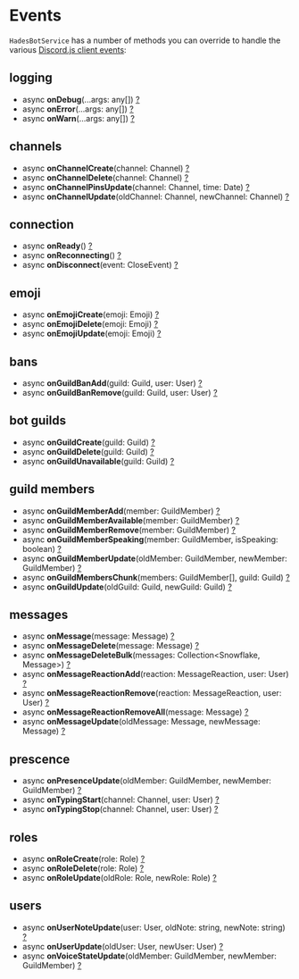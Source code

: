 # Events

`HadesBotService` has a number of methods you can override to handle the
various [Discord.js client events](https://discord.js.org/#/docs/main/main/class/Client):

## logging

- async **onDebug**(...args: any[]) [?](https://discord.js.org/#/docs/main/main/class/Client?scrollTo=e-debug)
- async **onError**(...args: any[]) [?](https://discord.js.org/#/docs/main/main/class/Client?scrollTo=e-error)
- async **onWarn**(...args: any[]) [?](https://discord.js.org/#/docs/main/main/class/Client?scrollTo=e-warn)

## channels

- async **onChannelCreate**(channel: Channel) [?](https://discord.js.org/#/docs/main/main/class/Client?scrollTo=e-channelCreate)
- async **onChannelDelete**(channel: Channel) [?](https://discord.js.org/#/docs/main/main/class/Client?scrollTo=e-channelDelete)
- async **onChannelPinsUpdate**(channel: Channel, time: Date) [?](https://discord.js.org/#/docs/main/main/class/Client?scrollTo=e-channelPinsUpdate)
- async **onChannelUpdate**(oldChannel: Channel, newChannel: Channel) [?](https://discord.js.org/#/docs/main/main/class/Client?scrollTo=e-channelUpdate)

## connection

- async **onReady**() [?](https://discord.js.org/#/docs/main/main/class/Client?scrollTo=e-ready)
- async **onReconnecting**() [?](https://discord.js.org/#/docs/main/main/class/Client?scrollTo=e-reconnecting)
- async **onDisconnect**(event: CloseEvent) [?](https://discord.js.org/#/docs/main/main/class/Client?scrollTo=e-disconnect)

## emoji

- async **onEmojiCreate**(emoji: Emoji) [?](https://discord.js.org/#/docs/main/main/class/Client?scrollTo=e-emojiCreate)
- async **onEmojiDelete**(emoji: Emoji) [?](https://discord.js.org/#/docs/main/main/class/Client?scrollTo=e-emojiDelete)
- async **onEmojiUpdate**(emoji: Emoji) [?](https://discord.js.org/#/docs/main/main/class/Client?scrollTo=e-emojiUpdate)

## bans

- async **onGuildBanAdd**(guild: Guild, user: User) [?](https://discord.js.org/#/docs/main/main/class/Client?scrollTo=e-guildBanAdd)
- async **onGuildBanRemove**(guild: Guild, user: User) [?](https://discord.js.org/#/docs/main/main/class/Client?scrollTo=e-guildBanRemove)

## bot guilds

- async **onGuildCreate**(guild: Guild) [?](https://discord.js.org/#/docs/main/main/class/Client?scrollTo=e-guildCreate)
- async **onGuildDelete**(guild: Guild) [?](https://discord.js.org/#/docs/main/main/class/Client?scrollTo=e-guildDelete)
- async **onGuildUnavailable**(guild: Guild) [?](https://discord.js.org/#/docs/main/main/class/Client?scrollTo=e-guildUnavailable)

## guild members

- async **onGuildMemberAdd**(member: GuildMember) [?](https://discord.js.org/#/docs/main/main/class/Client?scrollTo=e-guildMemberAdd)
- async **onGuildMemberAvailable**(member: GuildMember) [?](https://discord.js.org/#/docs/main/main/class/Client?scrollTo=e-guildMemberAvailable)
- async **onGuildMemberRemove**(member: GuildMember) [?](https://discord.js.org/#/docs/main/main/class/Client?scrollTo=e-guildMemberRemove)
- async **onGuildMemberSpeaking**(member: GuildMember, isSpeaking: boolean) [?](https://discord.js.org/#/docs/main/main/class/Client?scrollTo=e-guildMemberSpeaking)
- async **onGuildMemberUpdate**(oldMember: GuildMember, newMember: GuildMember) [?](https://discord.js.org/#/docs/main/main/class/Client?scrollTo=e-guildMemberUpdate)
- async **onGuildMembersChunk**(members: GuildMember[], guild: Guild) [?](https://discord.js.org/#/docs/main/main/class/Client?scrollTo=e-guildMembersChunk)
- async **onGuildUpdate**(oldGuild: Guild, newGuild: Guild) [?](https://discord.js.org/#/docs/main/main/class/Client?scrollTo=e-guildUpdate)

## messages

- async **onMessage**(message: Message) [?](https://discord.js.org/#/docs/main/main/class/Client?scrollTo=e-message)
- async **onMessageDelete**(message: Message) [?](https://discord.js.org/#/docs/main/main/class/Client?scrollTo=e-messageDelete)
- async **onMessageDeleteBulk**(messages: Collection<Snowflake, Message>) [?](https://discord.js.org/#/docs/main/main/class/Client?scrollTo=e-messageDeleteBulk)
- async **onMessageReactionAdd**(reaction: MessageReaction, user: User) [?](https://discord.js.org/#/docs/main/main/class/Client?scrollTo=e-messageReactionAdd)
- async **onMessageReactionRemove**(reaction: MessageReaction, user: User) [?](https://discord.js.org/#/docs/main/main/class/Client?scrollTo=e-messageReactionRemove)
- async **onMessageReactionRemoveAll**(message: Message) [?](https://discord.js.org/#/docs/main/main/class/Client?scrollTo=e-messageReactionRemoveAll)
- async **onMessageUpdate**(oldMessage: Message, newMessage: Message) [?](https://discord.js.org/#/docs/main/main/class/Client?scrollTo=e-messageUpdate)

## prescence

- async **onPresenceUpdate**(oldMember: GuildMember, newMember: GuildMember) [?](https://discord.js.org/#/docs/main/main/class/Client?scrollTo=e-presenceUpdate)
- async **onTypingStart**(channel: Channel, user: User) [?](https://discord.js.org/#/docs/main/main/class/Client?scrollTo=e-typingStart)
- async **onTypingStop**(channel: Channel, user: User) [?](https://discord.js.org/#/docs/main/main/class/Client?scrollTo=e-typingStop)

## roles

- async **onRoleCreate**(role: Role) [?](https://discord.js.org/#/docs/main/main/class/Client?scrollTo=e-roleCreate)
- async **onRoleDelete**(role: Role) [?](https://discord.js.org/#/docs/main/main/class/Client?scrollTo=e-roleDelete)
- async **onRoleUpdate**(oldRole: Role, newRole: Role) [?](https://discord.js.org/#/docs/main/main/class/Client?scrollTo=e-roleUpdate)

## users

- async **onUserNoteUpdate**(user: User, oldNote: string, newNote: string) [?](https://discord.js.org/#/docs/main/main/class/Client?scrollTo=e-userNoteUpdate)
- async **onUserUpdate**(oldUser: User, newUser: User) [?](https://discord.js.org/#/docs/main/main/class/Client?scrollTo=e-userUpdate)
- async **onVoiceStateUpdate**(oldMember: GuildMember, newMember: GuildMember) [?](https://discord.js.org/#/docs/main/main/class/Client?scrollTo=e-voiceStateUpdate)
